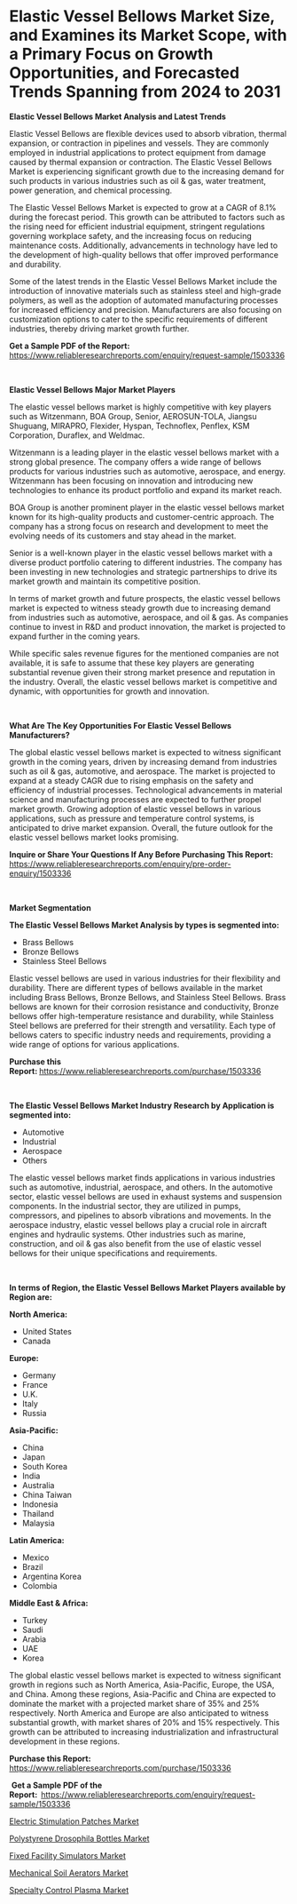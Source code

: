 <p><h1>Elastic Vessel Bellows Market Size, and Examines its Market Scope, with a Primary Focus on Growth Opportunities, and Forecasted Trends Spanning from 2024 to 2031</h1></p><p><strong>Elastic Vessel Bellows Market Analysis and Latest Trends</strong></p>
<p><p>Elastic Vessel Bellows are flexible devices used to absorb vibration, thermal expansion, or contraction in pipelines and vessels. They are commonly employed in industrial applications to protect equipment from damage caused by thermal expansion or contraction. The Elastic Vessel Bellows Market is experiencing significant growth due to the increasing demand for such products in various industries such as oil & gas, water treatment, power generation, and chemical processing.</p><p>The Elastic Vessel Bellows Market is expected to grow at a CAGR of 8.1% during the forecast period. This growth can be attributed to factors such as the rising need for efficient industrial equipment, stringent regulations governing workplace safety, and the increasing focus on reducing maintenance costs. Additionally, advancements in technology have led to the development of high-quality bellows that offer improved performance and durability.</p><p>Some of the latest trends in the Elastic Vessel Bellows Market include the introduction of innovative materials such as stainless steel and high-grade polymers, as well as the adoption of automated manufacturing processes for increased efficiency and precision. Manufacturers are also focusing on customization options to cater to the specific requirements of different industries, thereby driving market growth further.</p></p>
<p><strong>Get a Sample PDF of the Report:&nbsp;</strong> <a href="https://www.reliableresearchreports.com/enquiry/request-sample/1503336">https://www.reliableresearchreports.com/enquiry/request-sample/1503336</a></p>
<p>&nbsp;</p>
<p><strong>Elastic Vessel Bellows Major Market Players</strong></p>
<p><p>The elastic vessel bellows market is highly competitive with key players such as Witzenmann, BOA Group, Senior, AEROSUN-TOLA, Jiangsu Shuguang, MIRAPRO, Flexider, Hyspan, Technoflex, Penflex, KSM Corporation, Duraflex, and Weldmac.</p><p>Witzenmann is a leading player in the elastic vessel bellows market with a strong global presence. The company offers a wide range of bellows products for various industries such as automotive, aerospace, and energy. Witzenmann has been focusing on innovation and introducing new technologies to enhance its product portfolio and expand its market reach.</p><p>BOA Group is another prominent player in the elastic vessel bellows market known for its high-quality products and customer-centric approach. The company has a strong focus on research and development to meet the evolving needs of its customers and stay ahead in the market.</p><p>Senior is a well-known player in the elastic vessel bellows market with a diverse product portfolio catering to different industries. The company has been investing in new technologies and strategic partnerships to drive its market growth and maintain its competitive position.</p><p>In terms of market growth and future prospects, the elastic vessel bellows market is expected to witness steady growth due to increasing demand from industries such as automotive, aerospace, and oil & gas. As companies continue to invest in R&D and product innovation, the market is projected to expand further in the coming years.</p><p>While specific sales revenue figures for the mentioned companies are not available, it is safe to assume that these key players are generating substantial revenue given their strong market presence and reputation in the industry. Overall, the elastic vessel bellows market is competitive and dynamic, with opportunities for growth and innovation.</p></p>
<p>&nbsp;</p>
<p><strong>What Are The Key Opportunities For Elastic Vessel Bellows Manufacturers?</strong></p>
<p><p>The global elastic vessel bellows market is expected to witness significant growth in the coming years, driven by increasing demand from industries such as oil & gas, automotive, and aerospace. The market is projected to expand at a steady CAGR due to rising emphasis on the safety and efficiency of industrial processes. Technological advancements in material science and manufacturing processes are expected to further propel market growth. Growing adoption of elastic vessel bellows in various applications, such as pressure and temperature control systems, is anticipated to drive market expansion. Overall, the future outlook for the elastic vessel bellows market looks promising.</p></p>
<p><strong>Inquire or Share Your Questions If Any Before Purchasing This Report:</strong> <a href="https://www.reliableresearchreports.com/enquiry/pre-order-enquiry/1503336">https://www.reliableresearchreports.com/enquiry/pre-order-enquiry/1503336</a></p>
<p>&nbsp;</p>
<p><strong>Market Segmentation</strong></p>
<p><strong>The Elastic Vessel Bellows Market Analysis by types is segmented into:</strong></p>
<p><ul><li>Brass Bellows</li><li>Bronze Bellows</li><li>Stainless Steel Bellows</li></ul></p>
<p><p>Elastic vessel bellows are used in various industries for their flexibility and durability. There are different types of bellows available in the market including Brass Bellows, Bronze Bellows, and Stainless Steel Bellows. Brass bellows are known for their corrosion resistance and conductivity, Bronze bellows offer high-temperature resistance and durability, while Stainless Steel bellows are preferred for their strength and versatility. Each type of bellows caters to specific industry needs and requirements, providing a wide range of options for various applications.</p></p>
<p><strong>Purchase this Report:&nbsp;</strong><a href="https://www.reliableresearchreports.com/purchase/1503336">https://www.reliableresearchreports.com/purchase/1503336</a></p>
<p>&nbsp;</p>
<p><strong>The Elastic Vessel Bellows Market Industry Research by Application is segmented into:</strong></p>
<p><ul><li>Automotive</li><li>Industrial</li><li>Aerospace</li><li>Others</li></ul></p>
<p><p>The elastic vessel bellows market finds applications in various industries such as automotive, industrial, aerospace, and others. In the automotive sector, elastic vessel bellows are used in exhaust systems and suspension components. In the industrial sector, they are utilized in pumps, compressors, and pipelines to absorb vibrations and movements. In the aerospace industry, elastic vessel bellows play a crucial role in aircraft engines and hydraulic systems. Other industries such as marine, construction, and oil & gas also benefit from the use of elastic vessel bellows for their unique specifications and requirements.</p></p>
<p>&nbsp;</p>
<p><strong>In terms of Region, the Elastic Vessel Bellows Market Players available by Region are:</strong></p>
<p>
    <p> <strong> North America: </strong>
        <ul>
            <li>United States</li>
            <li>Canada</li>
        </ul>
        </p> 
    <p> <strong> Europe: </strong>
        <ul>
            <li>Germany</li>
            <li>France</li>
            <li>U.K.</li>
            <li>Italy</li>
            <li>Russia</li>
        </ul>
        </p> 
    <p> <strong> Asia-Pacific: </strong>
        <ul>
            <li>China</li>
            <li>Japan</li>
            <li>South Korea</li>
            <li>India</li>
            <li>Australia</li>
            <li>China Taiwan</li>
            <li>Indonesia</li>
            <li>Thailand</li>
            <li>Malaysia</li>
        </ul>
        </p> 
    <p> <strong> Latin America: </strong>
        <ul>
            <li>Mexico</li>
            <li>Brazil</li>
            <li>Argentina Korea</li>
            <li>Colombia</li>
        </ul>
        </p> 
    <p> <strong> Middle East & Africa: </strong>
        <ul>
            <li>Turkey</li>
            <li>Saudi</li>
            <li>Arabia</li>
            <li>UAE</li>
            <li>Korea</li>
        </ul>
    </p>
    </p>
<p><p>The global elastic vessel bellows market is expected to witness significant growth in regions such as North America, Asia-Pacific, Europe, the USA, and China. Among these regions, Asia-Pacific and China are expected to dominate the market with a projected market share of 35% and 25% respectively. North America and Europe are also anticipated to witness substantial growth, with market shares of 20% and 15% respectively. This growth can be attributed to increasing industrialization and infrastructural development in these regions.</p></p>
<p><strong>Purchase this Report: </strong><a href="https://www.reliableresearchreports.com/purchase/1503336">https://www.reliableresearchreports.com/purchase/1503336</a></p>
<p>&nbsp;<strong>Get a Sample PDF of the Report:&nbsp;&nbsp;</strong><a href="https://www.reliableresearchreports.com/enquiry/request-sample/1503336">https://www.reliableresearchreports.com/enquiry/request-sample/1503336</a></p>
<p><strong></strong></p>
<p><p><a href="https://medium.com/@besaosmani1903/analyzing-electric-stimulation-patches-market-global-industry-perspective-and-forecast-2024-to-a1179953f1ec">Electric Stimulation Patches Market</a></p><p><a href="https://medium.com/@besaosmani1903/polystyrene-drosophila-bottles-market-analysis-and-sze-forecasted-for-period-from-2024-to-2031-f27a7efcae43">Polystyrene Drosophila Bottles Market</a></p><p><a href="https://github.com/nicholepatriciadoylenwnrjr0/Market-Research-Report-List-1/blob/main/fixed-facility-simulators-market.md">Fixed Facility Simulators Market</a></p><p><a href="https://github.com/gamblestampleyjenny50m5sl6/Market-Research-Report-List-1/blob/main/mechanical-soil-aerators-market.md">Mechanical Soil Aerators Market</a></p><p><a href="https://medium.com/@besaosmani1903/analyzing-specialty-control-plasma-market-global-industry-perspective-and-forecast-2024-to-2031-3ead6b36166b">Specialty Control Plasma Market</a></p></p>